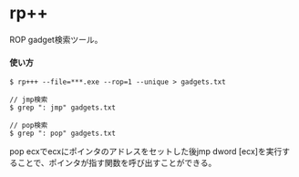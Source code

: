 # rp++
ROP gadget検索ツール。

#### 使い方
```
$ rp+++ --file=***.exe --rop=1 --unique > gadgets.txt
```

```
// jmp検索
$ grep ": jmp" gadgets.txt

// pop検索
$ grep ": pop" gadgets.txt
```

pop ecxでecxにポインタのアドレスをセットした後jmp dword [ecx]を実行することで、ポインタが指す関数を呼び出すことができる。

